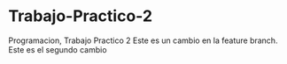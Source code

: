 # Trabajo-Practico-2
Programacion, Trabajo Practico 2
Este es un cambio en la feature branch.
Este es el segundo cambio